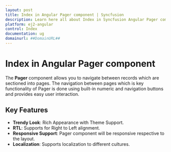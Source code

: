 ```yaml
---
layout: post
title: Index in Angular Pager component | Syncfusion
description: Learn here all about Index in Syncfusion Angular Pager component of Syncfusion Essential JS 2 and more.
platform: ej2-angular
control: Index 
documentation: ug
domainurl: ##DomainURL##
---
```


# Index in Angular Pager component

The **Pager** component allows you to navigate between records which are sectioned into pages.
The navigation between pages which is key functionality of Pager is done using built-in numeric and navigation buttons
and provides easy user interaction.

## Key Features

* **Trendy Look**: Rich Appearance with Theme Support.
* **RTL**: Supports for Right to Left alignment.
* **Responsive Support**: Pager component will be responsive respective to the layout.
* **Localization**: Supports localization to different cultures.
